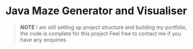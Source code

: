 # Java Maze Generator and Visualiser
> ***NOTE***  I am still setting up project structure and building my portfolio, the code is complete for this project
> Feel free to contact me if you have any enquiries
